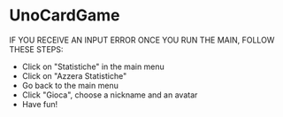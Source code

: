 # UnoCardGame

IF YOU RECEIVE AN INPUT ERROR ONCE YOU RUN THE MAIN, FOLLOW THESE STEPS:
- Click on "Statistiche" in the main menu
- Click on "Azzera Statistiche"
- Go back to the main menu
- Click "Gioca", choose a nickname and an avatar
- Have fun!
